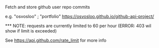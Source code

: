 Fetch and store github user repo commits

e.g. "osvosloo" ; "portfolio"
https://osvosloo.github.io/github-api-project/

*** NOTE: requests are currently limited to 60 per hour (ERROR: 403 wil show if limit is exceeded) 

See https://api.github.com/rate_limit for more info
